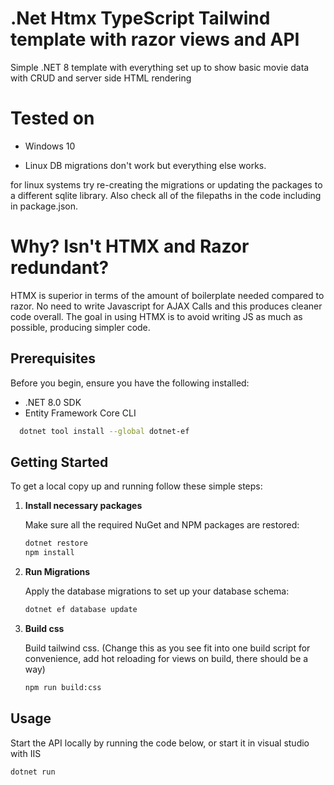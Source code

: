 
# .Net Htmx TypeScript Tailwind template with razor views and API

Simple .NET 8 template with everything set up to show basic movie data with CRUD and server side HTML rendering

# Tested on

- Windows 10 

- Linux DB migrations don't work but everything else works.
  
for linux systems try re-creating the migrations or updating the packages to a different sqlite library. Also check all of the filepaths in the code including in package.json.


# Why? Isn't HTMX and Razor redundant?
HTMX is superior in terms of the amount of boilerplate needed compared to razor. No need to write Javascript for AJAX Calls and this produces cleaner code overall.
The goal in using HTMX is to avoid writing JS as much as possible, producing simpler code.

## Prerequisites

Before you begin, ensure you have the following installed:
- .NET 8.0 SDK
- Entity Framework Core CLI
```bash
  dotnet tool install --global dotnet-ef
```

## Getting Started

To get a local copy up and running follow these simple steps:

1. **Install necessary packages**

   Make sure all the required NuGet and NPM packages are restored:

   ```bash
   dotnet restore
   npm install
   ```

2. **Run Migrations**

   Apply the database migrations to set up your database schema:

   ```bash
   dotnet ef database update
   ```
2. **Build css**

   Build tailwind css. (Change this as you see fit into one build script for convenience, add hot reloading for views on build, there should be a way) 
   ```bash
   npm run build:css
   ```

## Usage

Start the API locally by running the code below, or start it in visual studio with IIS

```bash
dotnet run
```
